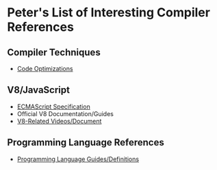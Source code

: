 # Peter's List of Interesting Compiler References

## Compiler Techniques

* [Code Optimizations](CodeOptimizations.md)

## V8/JavaScript

* [ECMAScript Specification](https://www.ecma-international.org/ecma-262/10.0/index.html)
* Official V8 Documentation/Guides
* [V8-Related Videos/Document](V8Internals.md)

## Programming Language References

* [Programming Language Guides/Definitions](ProgrammingLanguageGuides.md)
